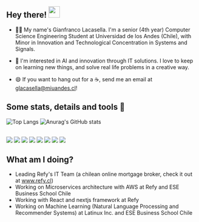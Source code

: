 
## Hey there! <img src="https://raw.githubusercontent.com/MartinHeinz/MartinHeinz/master/wave.gif" width="30px">

* 👨‍🎓 My name's Gianfranco Lacasella. I'm a senior (4th year) Computer Science Engineering Student at Universidad de los Andes (Chile), with Minor in Innovation and Technological Concentration in Systems and Signals. 

* :brain: I'm interested in AI and innovation through IT solutions. I love to keep on learning new things, and solve real life problems in a creative way.

* :smile: If you want to hang out for a :coffee:, send me an email at glacasella@miuandes.cl!

## Some stats, details and tools 🔧
![Top Langs](https://github-readme-stats.vercel.app/api/top-langs/?username=glacasellaUANDES&layout=compact&theme=tokyonight&langs_count=10)
![Anurag's GitHub stats](https://github-readme-stats.vercel.app/api?username=glacasellaUANDES&count_private=true&show_icons=true&theme=tokyonight)
<br>
<br>



![](https://img.shields.io/badge/OS-Linux-informational?style=flat&logo=linux&logoColor=white&color=2bbc8a)
![](https://img.shields.io/badge/Shell-Bash-informational?style=flat&logo=GNU-Bash&logoColor=white&color=2bbc8a)
![](https://img.shields.io/badge/Database-PostgreSQL-informational?style=flat&logo=PostgreSQL&logoColor=white&color=2bbc8a)
![](https://img.shields.io/badge/Database-MySQL-informational?style=flat&logo=MySQL&logoColor=white&color=2bbc8a)
![](https://img.shields.io/badge/Database-MariaDB-informational?style=flat&logo=MariaDB&logoColor=white&color=2bbc8a)
![](https://img.shields.io/badge/Database-MongoDB-informational?style=flat&logo=MongoDB&logoColor=white&color=2bbc8a)
![](https://img.shields.io/badge/Tools-AWS-informational?style=flat&logo=Amazon-AWS&logoColor=white&color=2bbc8a)
![](https://img.shields.io/badge/Tools-DigitalOcean-informational?style=flat&logo=DigitalOcean&Color=white&color=2bbc8a)


## What am I doing?
- Leading Refy's IT Team (a chilean online mortgage broker, check it out at www.refy.cl)
- Working on Microservices architecture with AWS at Refy and ESE Business School Chile
- Working with React and nextjs framework at Refy
- Working on Machine Learning (Natural Language Processing and Recommender Systems) at Latinux Inc. and ESE Business School Chile
